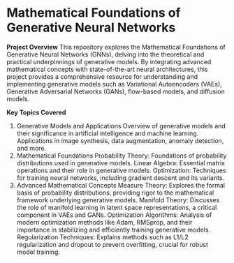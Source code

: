 # **Mathematical Foundations of Generative Neural Networks**

**Project Overview**
This repository explores the Mathematical Foundations of Generative Neural Networks (GNNs), delving into the theoretical and practical underpinnings of generative models. By integrating advanced mathematical concepts with state-of-the-art neural architectures, this project provides a comprehensive resource for understanding and implementing generative models such as Variational Autoencoders (VAEs), Generative Adversarial Networks (GANs), flow-based models, and diffusion models.

**Key Topics Covered**
1. Generative Models and Applications
Overview of generative models and their significance in artificial intelligence and machine learning.
Applications in image synthesis, data augmentation, anomaly detection, and more.
2. Mathematical Foundations
Probability Theory: Foundations of probability distributions used in generative models.
Linear Algebra: Essential matrix operations and their role in generative models.
Optimization: Techniques for training neural networks, including gradient descent and its variants.
3. Advanced Mathematical Concepts
Measure Theory: Explores the formal basis of probability distributions, providing rigor to the mathematical framework underlying generative models.
Manifold Theory: Discusses the role of manifold learning in latent space representations, a critical component in VAEs and GANs.
Optimization Algorithms: Analysis of modern optimization methods like Adam, RMSprop, and their importance in stabilizing and efficiently training generative models.
Regularization Techniques: Explains methods such as L1/L2 regularization and dropout to prevent overfitting, crucial for robust model training.
